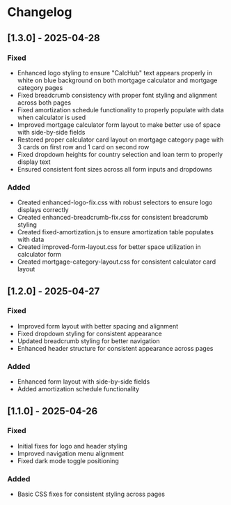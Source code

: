 # Changelog

## [1.3.0] - 2025-04-28
### Fixed
- Enhanced logo styling to ensure "CalcHub" text appears properly in white on blue background on both mortgage calculator and mortgage category pages
- Fixed breadcrumb consistency with proper font styling and alignment across both pages
- Fixed amortization schedule functionality to properly populate with data when calculator is used
- Improved mortgage calculator form layout to make better use of space with side-by-side fields
- Restored proper calculator card layout on mortgage category page with 3 cards on first row and 1 card on second row
- Fixed dropdown heights for country selection and loan term to properly display text
- Ensured consistent font sizes across all form inputs and dropdowns

### Added
- Created enhanced-logo-fix.css with robust selectors to ensure logo displays correctly
- Created enhanced-breadcrumb-fix.css for consistent breadcrumb styling
- Created fixed-amortization.js to ensure amortization table populates with data
- Created improved-form-layout.css for better space utilization in calculator form
- Created mortgage-category-layout.css for consistent calculator card layout

## [1.2.0] - 2025-04-27
### Fixed
- Improved form layout with better spacing and alignment
- Fixed dropdown styling for consistent appearance
- Updated breadcrumb styling for better navigation
- Enhanced header structure for consistent appearance across pages

### Added
- Enhanced form layout with side-by-side fields
- Added amortization schedule functionality

## [1.1.0] - 2025-04-26
### Fixed
- Initial fixes for logo and header styling
- Improved navigation menu alignment
- Fixed dark mode toggle positioning

### Added
- Basic CSS fixes for consistent styling across pages

